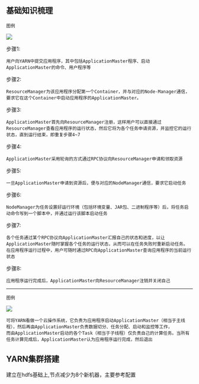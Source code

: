 ## 基础知识梳理
``图例``

![](http://p1.bpimg.com/567571/596d1a9786e0b92f.png)

步骤1:
```
用户向YARN中提交应用程序，其中包括ApplicationMaster程序、启动ApplicationMaster的命令、用户程序等
```
步骤2:
```
ResourceManager为该应用程序分配第一个Container，并与对应的Node-Manager通信，要求它在这个Container中启动应用程序的ApplicationMaster。
```
步骤3:
```
ApplicationMaster首先向ResourceManager注册，这样用户可以直接通过ResourceManager查看应用程序的运行状态，然后它将为各个任务申请资源，并监控它的运行状态，直到运行结束，即重复步骤4~7
```
步骤4:
```
ApplicationMaster采用轮询的方式通过RPC协议向ResourceManager申请和领取资源
```
步骤5:
```
一旦ApplicationMaster申请到资源后，便与对应的NodeManager通信，要求它启动任务
```
步骤6:
```
NodeManager为任务设置好运行环境（包括环境变量、JAR包、二进制程序等）后，将任务启动命令写到一个脚本中，并通过运行该脚本启动任务
```
步骤7:
```
各个任务通过某个RPC协议向ApplicationMaster汇报自己的状态和进度，以让ApplicationMaster随时掌握各个任务的运行状态，从而可以在任务失败时重新启动任务。
在应用程序运行过程中，用户可随时通过RPC向ApplicationMaster查询应用程序的当前运行状态
```
步骤8:
```
应用程序运行完成后，ApplicationMaster向ResourceManager注销并关闭自己
```

--------
``图例``

![](http://p1.bpimg.com/567571/c872173144930d3e.jpg)
```
可将YARN看做一个云操作系统，它负责为应用程序启动ApplicationMaster（相当于主线程），然后再由ApplicationMaster负责数据切分、任务分配、启动和监控等工作，
而由ApplicationMaster启动的各个Task（相当于子线程）仅负责自己的计算任务。当所有任务计算完成后，ApplicationMaster认为应用程序运行完成，然后退出
```

## YARN集群搭建
建立在hdfs基础上,节点减少为8个新机器，主要参考配置
